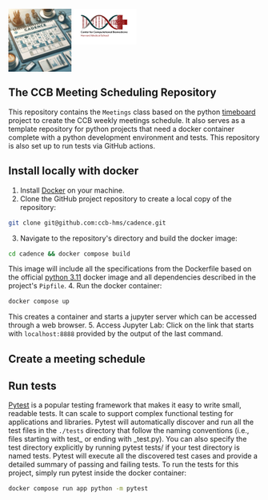 <p float="left">
    <img style="vertical-align: top" src="./images/cadence01.jpeg" width="25%" />
    <img style="vertical-align: top" src="./images/ccb_logo_text.jpeg" width="25%" />
</p>

## The CCB Meeting Scheduling Repository ##
This repository contains the `Meetings` class based 
on the python [timeboard](https://pypi.org/project/timeboard/) project to 
create the CCB weekly meetings schedule. 
It also serves as a template repository for python projects that need 
a docker container complete with a python development environment and tests.
This repository is also set up to run tests via GitHub actions.
## Install locally with docker ##
1. Install [Docker](https://docs.docker.com/) on your machine.
2. Clone the GitHub project repository to create a local copy of the repository:
```bash
git clone git@github.com:ccb-hms/cadence.git
```
3. Navigate to the repository's directory and build the docker image:
```bash
cd cadence && docker compose build
````
This image will include all the specifications from the Dockerfile based on 
the official [python 3.11](https://hub.docker.com/_/python/tags) docker image and all 
dependencies described in the project's `Pipfile`.
4. Run the docker container:
```bash
docker compose up
``` 
This creates a container and starts a jupyter server which can be accessed through a web browser.
5. Access Jupyter Lab: Click on the link that starts with `localhost:8888` provided by the 
output of the last command.

## Create a meeting schedule ##



## Run tests ##
[Pytest](https://docs.pytest.org/en/stable/) is a popular testing framework that makes it easy to write small, 
readable tests. It can scale to support complex functional testing for applications and libraries. Pytest will 
automatically discover and run all the test files in the `./tests` directory that follow the naming conventions 
(i.e., files starting with test_ or ending with _test.py). You can also specify the test directory 
explicitly by running pytest tests/ if your test directory is named tests. 
Pytest will execute all the discovered test cases and provide a detailed summary of passing and failing tests.
To run the tests for this project, simply run pytest inside the docker container:
```bash
docker compose run app python -m pytest
```


